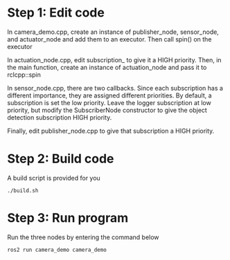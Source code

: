 # Step 1: Edit code

In camera_demo.cpp, create an instance of publisher_node, sensor_node, and actuator_node and add them to an executor. Then call spin() on the executor

In actuation_node.cpp, edit subscription_ to give it a HIGH priority. Then, in the main function, create an instance of actuation_node and pass it to rclcpp::spin

In sensor_node.cpp, there are two callbacks. Since each subscription has a different importance, they are assigned different priorities. By default, a subscription is set the low priority. Leave the logger subscription at low priority, but modify the SubscriberNode constructor to give the object detection subscription HIGH priority.

Finally, edit publisher_node.cpp to give that subscription a HIGH priority.

# Step 2: Build code

A build script is provided for you

    ./build.sh

# Step 3: Run program

Run the three nodes by entering the command below

    ros2 run camera_demo camera_demo